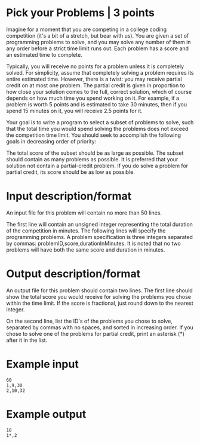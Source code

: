 Pick your Problems | 3 points
=============================

Imagine for a moment that you are competing in a college coding competition (it's a bit of a stretch, but bear with us). You are given a set of programming problems to solve, and you may solve any number of them in any order before a strict time limit runs out. Each problem has a score and an estimated time to complete.

Typically, you will receive no points for a problem unless it is completely solved. For simplicity, assume that completely solving a problem requires its entire estimated time. However, there is a twist: you may receive partial credit on at most one problem. The partial credit is given in proportion to how close your solution comes to the full, correct solution, which of course depends on how much time you spend working on it. For example, if a problem is worth 5 points and is estimated to
take 30 minutes, then if you spend 15 minutes on it, you will receive 2.5 points for it.

Your goal is to write a program to select a subset of problems to solve, such that the total time you would spend solving the problems does not exceed the competition time limit. You should seek to accomplish the following goals in decreasing order of priority:

The total score of the subset should be as large as possible.
The subset should contain as many problems as possible.
It is preferred that your solution not contain a partial-credit problem. If you do solve a problem for partial credit, its score should be as low as possible.
# Input description/format

An input file for this problem will contain no more than 50 lines.

The first line will contain an unsigned integer representing the total duration of the competition in minutes. The following lines will specify the programming problems. A problem specification is three integers separated by commas: problemID,score,durationInMinutes. It is noted that no two problems will have both the same score and duration in minutes.

# Output description/format

An output file for this problem should contain two lines. The first line should show the total score you would receive for solving the problems you chose within the time limit. If the score is fractional, just round down to the nearest integer.

On the second line, list the ID's of the problems you chose to solve, separated by commas with no spaces, and sorted in increasing order. If you chose to solve one of the problems for partial credit, print an asterisk (*) after it in the list.

# Example input
```
60
1,9,30
2,10,32
```
# Example output
```
18
1*,2
```

